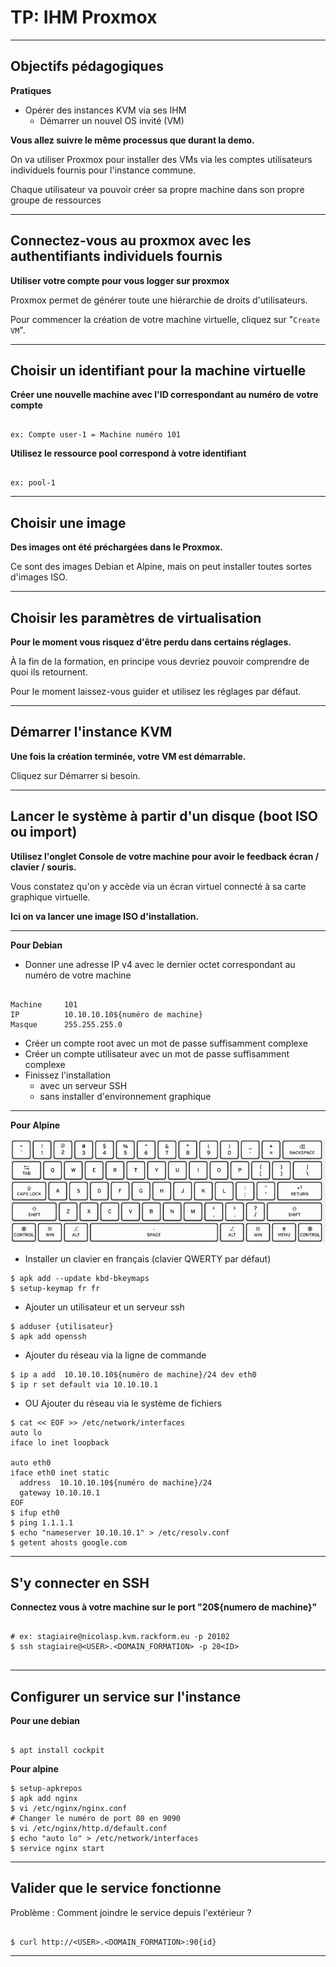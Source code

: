 # TP: IHM Proxmox 

---

## Objectifs pédagogiques

**Pratiques**

- Opérer des instances KVM via ses IHM
  - Démarrer un nouvel OS invité (VM)

**Vous allez suivre le même processus que durant la demo.**

On va utiliser Proxmox pour installer des VMs via les comptes utilisateurs individuels fournis pour l'instance commune.

Chaque utilisateur va pouvoir créer sa propre machine dans son propre groupe de ressources

---

## Connectez-vous au proxmox avec les authentifiants individuels fournis

**Utiliser votre compte pour vous logger sur proxmox**


Proxmox permet de générer toute une hiérarchie de droits d'utilisateurs.

Pour commencer la création de votre machine virtuelle, cliquez sur "`Create VM`".

---

## Choisir un identifiant pour la machine virtuelle

**Créer une nouvelle machine avec l'ID correspondant au numéro de votre compte** 

```

ex: Compte user-1 = Machine numéro 101

```

**Utilisez le ressource pool correspond à votre identifiant**

```

ex: pool-1

```

--- 

## Choisir une image
 
**Des images ont été préchargées dans le Proxmox.**

Ce sont des images Debian et Alpine, mais on peut installer toutes sortes d'images ISO.

--- 

## Choisir les paramètres de virtualisation

**Pour le moment vous risquez d'être perdu dans certains réglages.**

À la fin de la formation, en principe vous devriez pouvoir comprendre de quoi ils retournent.

Pour le moment laissez-vous guider et utilisez les réglages par défaut.


---  

## Démarrer l'instance KVM

**Une fois la création terminée, votre VM est démarrable.**

Cliquez sur Démarrer si besoin.

--- 

## Lancer le système à partir d'un disque (boot ISO ou import)  

**Utilisez l'onglet Console de votre machine pour avoir le feedback écran / clavier / souris.**

Vous constatez qu'on y accède via un écran virtuel connecté à sa carte graphique virtuelle.

**Ici on va lancer une image ISO d'installation.**

--- 

**Pour Debian**

* Donner une adresse IP v4 avec le dernier octet correspondant au numéro de votre machine 

```shell

Machine     101 
IP          10.10.10.10${numéro de machine}
Masque      255.255.255.0

```

- Créer un compte root avec un mot de passe suffisamment complexe
- Créer un compte utilisateur avec un mot de passe suffisamment complexe
- Finissez l'installation 
  - avec un serveur SSH  
  - sans installer d'environnement graphique
---

**Pour Alpine**

![](../../static/img/qwerty-keyboard.jpg)
- Installer un clavier en français (clavier QWERTY par défaut)
```shell
$ apk add --update kbd-bkeymaps
$ setup-keymap fr fr 
```

- Ajouter un utilisateur et un serveur ssh 
```shell
$ adduser {utilisateur}
$ apk add openssh
```

- Ajouter du réseau via la ligne de commande 
```shell
$ ip a add  10.10.10.10${numéro de machine}/24 dev eth0
$ ip r set default via 10.10.10.1
```
- OU Ajouter du réseau via le système de fichiers
```shell
$ cat << EOF >> /etc/network/interfaces
auto lo
iface lo inet loopback

auto eth0
iface eth0 inet static 
  address  10.10.10.10${numéro de machine}/24
  gateway 10.10.10.1
EOF
$ ifup eth0
$ ping 1.1.1.1
$ echo "nameserver 10.10.10.1" > /etc/resolv.conf
$ getent ahosts google.com
```


--- 

## S'y connecter en SSH

**Connectez vous à votre machine sur le port "20${numero de machine}"**

```shell

# ex: stagiaire@nicolasp.kvm.rackform.eu -p 20102
$ ssh stagiaire@<USER>.<DOMAIN_FORMATION> -p 20<ID>


```

--- 

## Configurer un service sur l'instance

**Pour une debian**

```shell

$ apt install cockpit

```

**Pour alpine**

```shell
$ setup-apkrepos
$ apk add nginx 
$ vi /etc/nginx/nginx.conf
# Changer le numéro de port 80 en 9090
$ vi /etc/nginx/http.d/default.conf
$ echo "auto lo" > /etc/network/interfaces
$ service nginx start
```

--- 
## Valider que le service fonctionne

Problème : Comment joindre le service depuis l'extérieur ? 

```shell

$ curl http://<USER>.<DOMAIN_FORMATION>:90{id}

```
---
